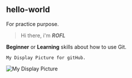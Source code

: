 ## hello-world

For practice purpose.

> Hi there, i'm ***ROFL***
> 
**Beginner** or **Learning** skills about how to use Git.

`My Display Picture for gitHub.`

![My Display Picture](https://i.pinimg.com/originals/97/14/c3/9714c317a57b1639a7f02ebfd65fbec7.jpg)
